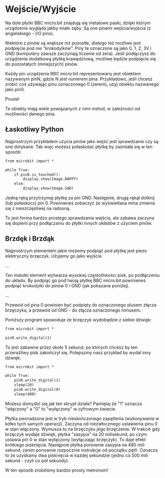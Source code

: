 # Wejście/Wyjście

Na dole płytki BBC micro:bit znajdują się metalowe paski, dzięki
którym urządzenie wygląda jakby miało zęby.
Są one pinami wejścia/wyjścia (z angielskiego - I/O pins).

Niektóre z pinów są większe niż pozostłe, dlatego też możliwe jest
podpięcie pod nie "krokodylków".
Piny te oznaczone są jako 0, 1, 2, 3V i GND (komputery zawsze
zaczynają liczenie od zera).
Jeśli podłączysz do urządzenia dodatkową płytkę krawędziową, możliwe
będzie podpięcie się
do pozostałych (mniejszych) pinów.

Każdy pin urządzenia BBC micro:bit reprezentowany jest obiektem
nazywanym pinN, gdzie N jest numerem pina.
Przykładowo, jeśli chcesz zrobić coś używając pinu oznaczonego 0
(zerem), użyj obiektu nazwanego jako pin0.

Proste!

Te obiekty mają wiele powiązanych z nimi metod, w zależności od
możliwości danego pina.

## Łaskotliwy Python

Najprostrzym przykładem użycia pinów jako wejść jest sprawdzanie czy
są one dotykane.
Tak więc możesz połaskotać płytkę by zaśmiała się w ten sposób:

```markdown
from microbit import *

while True:
    if pin0.is_touched():
        display.show(Image.HAPPY)
    else:
        display.show(Image.SAD)
```

Jedną ręką przytrzymaj płytkę za pin GND. Następnie, drugą rękął
dotknij (lub połaskocz) pin 0.
Powinieneś zobaczyć że wyświetlana mina zmienia się z nieszczęśliwej na radosną.

To jest forma bardzo prostego sprawdzania wejścia, ale zabawa zaczyna
się dopiero przy podłączaniu
do płytki innych układów z użyciem pinów.

## Brzdęk i Brzdąk

Najprostrzym elementem jakie możemy podpiąć pod płytkę jest piezo
elektryczny brzęczyk.  Użyjemy go jako wyjście.

...

Ten malutki element wytwarza wysokiej częstotliwości pisk, po
podłączeniu do układu.
By podpiąć go pod twoją płytkę BBC micro:bit powinieneś podpiąć
krokodylki do pinów 0 i GND (jak pokazane poniżej).

...

Przewód od pina 0 powinien być podpięty do oznaczonego plusem złącza
brzęczyka, a przewód od GND - do złącza oznaczonego minusem.

Poniższy program spowoduje że brzęczyk wydobędzie z siebie dźwięk:

```markdown
from microbit import *

pin0.write_digital(1)
```

To jest zabawne przez około 5 sekund, po których chcesz by ten
przeraźliwy pisk zakończył się.
Polepszmy nasz przykład by wydał inny dźwięk:

```markdown
from microbit import *

while True:
    pin0.write_digital(1)
    sleep(20)
    pin0.write_digital(0)
    sleep(480)

```

Możesz domyślić się jak ten skrypt działa? Pamiętaj że "1" oznacza
"włączony" a "0" to "wyłączony" w cyfrowym świecie.

Płytka pworadzona jest w tryb nieskończonego zapętlenia (wykonywania w
kółko tych samych operacji).
Zaczyna od niezwłocznego ustawienia pinu 0 w stan włączony.  Wymusza
to na brzęczyku jego brzęczenie.
W trakcie gdy brzęczyk wydaje dźwięk, płytka "zasypia" na 20
milisekund, po czym ustawia pin 0 w stan
wyłączony (wyłączając brzęczyk). To daje efekt krótkiego pisknięcia.
Następnie płytka ponownie zasypia
na 480 mili sekund, zanim ponownie rozpocznie instrukcje od początku
pętli. Oznacza to że uzyskamy dwa pisknięcia
w każdej sekundzie (jedno co 500 mili sekund - czyli co pół sekundy).

W ten sposób zrobiliśmy bardzo prosty metronom!
